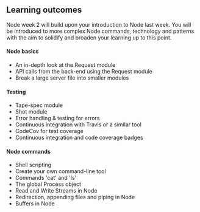 ## Learning outcomes

Node week 2 will build upon your introduction to Node last week. You will be
introduced to more complex Node commands, technology and patterns with the aim to solidify and broaden your learning up to this point.

#### Node basics
  - An in-depth look at the Request module
  - API calls from the back-end using the Request module
  - Break a large server file into smaller modules

#### Testing
  - Tape-spec module
  - Shot module
  - Error handling & testing for errors
  - Continuous integration with Travis or a similar tool
  - CodeCov for test coverage
  - Continuous integration and code coverage badges

#### Node commands
  - Shell scripting
  - Create your own command-line tool
  - Commands 'cat' and 'ls'
  - The global Process object
  - Read and Write Streams in Node
  - Redirection, appending files and piping in Node
  - Buffers in Node

